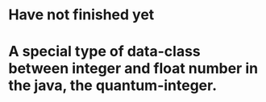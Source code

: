 # Have not finished yet
# A special type of data-class  between integer and float number in the java, the quantum-integer.
